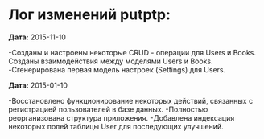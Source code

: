 Лог изменений putptp:
================================
**Дата:** 2015-11-10

-Созданы и настроены некоторые CRUD - операции для Users и Books. Созданы взаимодействия между моделями Users и Books.
-Сгенерирована первая модель настроек (Settings) для Users.

**Дата:** 2015-01-10

-Восстановлено функционирование некоторых действий, связанных с регистрацией пользователей в базе данных.
-Полностью реорганизована структура приложения.
-Добавлена индексация некоторых полей таблицы User для последующих улучшений.